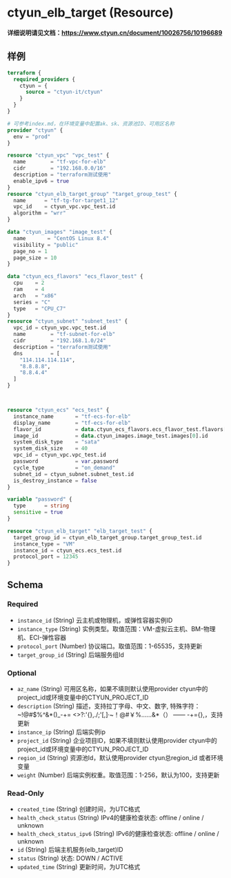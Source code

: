 # ctyun_elb_target (Resource)
**详细说明请见文档：https://www.ctyun.cn/document/10026756/10196689**



## 样例

```terraform
terraform {
  required_providers {
    ctyun = {
      source = "ctyun-it/ctyun"
    }
  }
}

# 可参考index.md，在环境变量中配置ak、sk、资源池ID、可用区名称
provider "ctyun" {
  env = "prod"
}

resource "ctyun_vpc" "vpc_test" {
  name        = "tf-vpc-for-elb"
  cidr        = "192.168.0.0/16"
  description = "terraform测试使用"
  enable_ipv6 = true
}
resource "ctyun_elb_target_group" "target_group_test" {
  name      = "tf-tg-for-target1_12"
  vpc_id    = ctyun_vpc.vpc_test.id
  algorithm = "wrr"
}

data "ctyun_images" "image_test" {
  name       = "CentOS Linux 8.4"
  visibility = "public"
  page_no = 1
  page_size = 10
}

data "ctyun_ecs_flavors" "ecs_flavor_test" {
  cpu    = 2
  ram    = 4
  arch   = "x86"
  series = "C"
  type   = "CPU_C7"
}
resource "ctyun_subnet" "subnet_test" {
  vpc_id = ctyun_vpc.vpc_test.id
  name        = "tf-subnet-for-elb"
  cidr        = "192.168.1.0/24"
  description = "terraform测试使用"
  dns         = [
    "114.114.114.114",
    "8.8.8.8",
    "8.8.4.4"
  ]
}



resource "ctyun_ecs" "ecs_test" {
  instance_name       = "tf-ecs-for-elb"
  display_name        = "tf-ecs-for-elb"
  flavor_id           = data.ctyun_ecs_flavors.ecs_flavor_test.flavors[0].id
  image_id            = data.ctyun_images.image_test.images[0].id
  system_disk_type    = "sata"
  system_disk_size    = 40
  vpc_id = ctyun_vpc.vpc_test.id
  password            = var.password
  cycle_type          = "on_demand"
  subnet_id = ctyun_subnet.subnet_test.id
  is_destroy_instance = false
}

variable "password" {
  type      = string
  sensitive = true
}

resource "ctyun_elb_target" "elb_target_test" {
  target_group_id = ctyun_elb_target_group.target_group_test.id
  instance_type = "VM"
  instance_id = ctyun_ecs.ecs_test.id
  protocol_port = 12345
}
```

<!-- schema generated by tfplugindocs -->
## Schema

### Required

- `instance_id` (String) 云主机或物理机，或弹性容器实例ID
- `instance_type` (String) 实例类型。取值范围：VM-虚拟云主机、BM-物理机、ECI-弹性容器
- `protocol_port` (Number) 协议端口。取值范围：1-65535，支持更新
- `target_group_id` (String) 后端服务组Id

### Optional

- `az_name` (String) 可用区名称，如果不填则默认使用provider ctyun中的project_id或环境变量中的CTYUN_PROJECT_ID
- `description` (String) 描述，支持拉丁字母、中文、数字, 特殊字符：~!@#$%^&*()_-+= <>?:'{},./;'[,]·~！@#￥%……&*（） —— -+={},，支持更新
- `instance_ip` (String) 后端实例ip
- `project_id` (String) 企业项目ID，如果不填则默认使用provider ctyun中的project_id或环境变量中的CTYUN_PROJECT_ID
- `region_id` (String) 资源池Id，默认使用provider ctyun总region_id 或者环境变量
- `weight` (Number) 后端实例权重。取值范围：1-256，默认为100，支持更新

### Read-Only

- `created_time` (String) 创建时间，为UTC格式
- `health_check_status` (String) IPv4的健康检查状态: offline / online / unknown
- `health_check_status_ipv6` (String) IPv6的健康检查状态: offline / online / unknown
- `id` (String) 后端主机服务(elb_target)ID
- `status` (String) 状态: DOWN / ACTIVE
- `updated_time` (String) 更新时间，为UTC格式